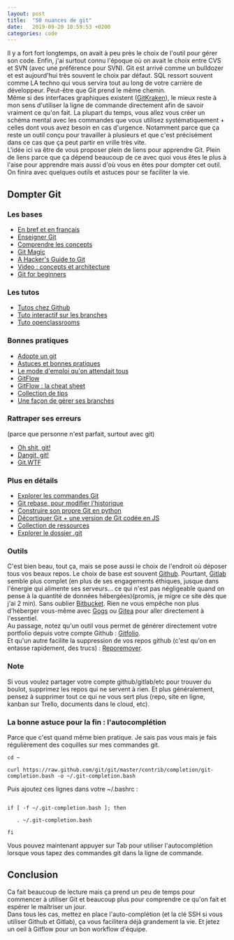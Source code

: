 ```yaml
---
layout: post
title:  "50 nuances de git"
date:   2019-09-20 10:59:53 +0200
categories: code
---
```


Il y a fort fort longtemps, on avait à peu près le choix de l'outil pour gérer son code. Enfin, j'ai surtout connu l'époque où on avait le choix entre CVS et SVN (avec une préférence pour SVN). Git est arrivé comme un bulldozer et est aujourd'hui très souvent le choix par défaut. SQL ressort souvent comme LA techno qui vous servira tout au long de votre carrière de développeur. Peut-être que Git prend le même chemin.  
Même si des interfaces graphiques existent ([GitKraken](https://www.gitkraken.com/)), le mieux reste à mon sens d'utiliser la ligne de commande directement afin de savoir vraiment ce qu'on fait. La plupart du temps, vous allez vous créer un schéma mental avec les commandes que vous utilisez systématiquement + celles dont vous avez besoin en cas d'urgence. Notamment parce que ça reste un outil conçu pour travailler à plusieurs et que c'est précisément dans ce cas que ça peut partir en vrille très vite.  
L'idée ici va être de vous proposer plein de liens pour apprendre Git. Plein de liens parce que ça dépend beaucoup de ce avec quoi vous êtes le plus à l'aise pour apprendre mais aussi d'où vous en êtes pour dompter cet outil.  
On finira avec quelques outils et astuces pour se faciliter la vie.

## Dompter Git
### Les bases
* [En bref et en français](http://rogerdudler.github.io/git-guide/index.fr.html)
* [Enseigner Git](https://rachelcarmena.github.io/2018/12/12/how-to-teach-git.html)
* [Comprendre les concepts](https://dev.to/unseenwizzard/learn-git-concepts-not-commands-4gjc)
* [Git Magic](http://www-cs-students.stanford.edu/~blynn/gitmagic/)
* [A Hacker's Guide to Git](https://wildlyinaccurate.com/a-hackers-guide-to-git/)
* [Video : concepts et architecture](https://www.youtube.com/watch?index=4&list=PLEIPSRdn5KEoLbRZJuS4bLlldQ4wiA5Nf&v=ihKRRWBVn5k)
* [Git for beginners](https://blog.prototypr.io/git-for-beginners-12-commands-you-need-to-know-e084cce9cc94)

### Les tutos
* [Tutos chez Github](https://lab.github.com/)
* [Tuto interactif sur les branches](https://learngitbranching.js.org/)
* [Tuto openclassrooms](https://openclassrooms.com/en/courses/2342361-gerez-votre-code-avec-git-et-github)

### Bonnes pratiques
* [Adopte un git](http://adopteungit.fr/methodologie/2016/08/16/les-bonnes-pratiques.html)
* [Astuces et bonnes pratiques](https://guillaumebriday.fr/comment-jutilise-git-mes-astuces-et-bonnes-pratiques)
* [Le mode d'emploi qu'on attendait tous](https://github.com/k88hudson/git-flight-rules)
* [GitFlow](http://datasift.github.io/gitflow/IntroducingGitFlow.html)
* [GitFlow : la cheat sheet](https://danielkummer.github.io/git-flow-cheatsheet/index.html)
* [Collection de tips](https://github.com/git-tips/tips)
* [Une façon de gérer ses branches](https://nvie.com/posts/a-successful-git-branching-model/)


### Rattraper ses erreurs
(parce que personne n'est parfait, surtout avec git)
* [Oh shit, git!](https://jvns.ca/blog/2018/10/27/new-zine--oh-shit--git-/)
* [Dangit, git!](http://dangitgit.com/)
* [Git.WTF](https://git.wtf/)


### Plus en détails
* [Explorer les commandes Git](https://gitexplorer.com/)
* [Git rebase, pour modifier l'historique](https://git-rebase.io/)
* [Construire son propre Git en python](https://wyag.thb.lt/)
* [Décortiquer Git + une version de Git codée en JS](https://maryrosecook.com/blog/post/git-from-the-inside-out)
* [Collection de ressources](https://try.github.io/)
* [Explorer le dossier .git](https://www.freecodecamp.org/news/understanding-git-for-real-by-exploring-the-git-directory-1e079c15b807/)

### Outils
C'est bien beau, tout ça, mais se pose aussi le choix de l'endroit où déposer tous vos beaux repos. Le choix de base est souvent [Github](https://github.com/). Pourtant, [Gitlab](https://gitlab.com/) semble plus complet (en plus de ses engagements éthiques, jusque dans l'énergie qui alimente ses serveurs... ce qui n'est pas négligeable quand on pense à la quantité de données hébergées)(promis, je migre ce site dès que j'ai 2 min). Sans oublier [Bitbucket](https://bitbucket.org/). Rien ne vous empêche non plus d'héberger vous-même avec [Gogs](https://gogs.io/) ou [Gitea](https://gitea.io/en-us/) pour aller directement à l'essentiel.  
Au passage, notez qu'un outil vous permet de générer directement votre portfolio depuis votre compte Github : [Gitfolio](https://github.com/imfunniee/gitfolio).  
Et qu'un autre facilite la suppression de vos repos github (c'est qu'on en entasse rapidement, des trucs) : [Reporemover](https://reporemover.xyz/).  
  
### Note
Si vous voulez partager votre compte github/gitlab/etc pour trouver du boulot, supprimez les repos qui ne servent à rien. Et plus généralement, pensez à supprimer tout ce qui ne vous sert plus (repo, site en ligne, kanban sur Trello, documents dans le cloud, etc).


### La bonne astuce pour la fin : l'autocomplétion
Parce que c'est quand même bien pratique. Je sais pas vous mais je fais régulièrement des coquilles sur mes commandes git. 


```
cd ~  

curl https://raw.github.com/git/git/master/contrib/completion/git-completion.bash -o ~/.git-completion.bash   
```

Puis ajoutez ces lignes dans votre ~/.bashrc :

```

if [ -f ~/.git-completion.bash ]; then

   . ~/.git-completion.bash

fi

```

Vous pouvez maintenant appuyer sur Tab pour utiliser l'autocomplétion lorsque vous tapez des commandes git dans la ligne de commande.

## Conclusion
Ca fait beaucoup de lecture mais ça prend un peu de temps pour commencer à utiliser Git et beaucoup plus pour comprendre ce qu'on fait et espérer le maîtriser un jour.   
Dans tous les cas, mettez en place l'auto-complétion (et la clé SSH si vous utiliser Github et Gitlab), ça vous facilitera déjà grandement la vie. Et jetez un oeil à Gitflow pour un bon workflow d'équipe. 

